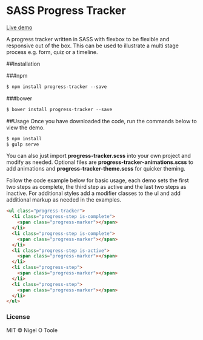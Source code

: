 # SASS Progress Tracker

[Live demo](http://nigelotoole.github.io/progress-tracker/)

A progress tracker written in SASS with flexbox to be flexible and responsive out of the box. This can be used to illustrate a multi stage process e.g. form, quiz or a timeline.


##Installation

###npm
```javascript
$ npm install progress-tracker --save
```

###bower
```javascript
$ bower install progress-tracker --save
```


##Usage
Once you have downloaded the code, run the commands below to view the demo.

```javascript
$ npm install
$ gulp serve
```

You can also just import **progress-tracker.scss** into your own project and modify as needed. Optional files are **progress-tracker-animations.scss** to add animations and **progress-tracker-theme.scss** for quicker theming.

Follow the code example below for basic usage, each demo sets the first two steps as complete, the third step as active and the last two steps as inactive. For additional styles add a modifier classes to the ul and add additional markup as needed in the examples.

```html
<ul class="progress-tracker">
  <li class="progress-step is-complete">
    <span class="progress-marker"></span>
  </li>
  <li class="progress-step is-complete">
    <span class="progress-marker"></span>
  </li>
  <li class="progress-step is-active">
    <span class="progress-marker"></span>
  </li>
  <li class="progress-step">
    <span class="progress-marker"></span>
  </li>
  <li class="progress-step">
    <span class="progress-marker"></span>
  </li>
</ul>
```


### License
MIT © Nigel O Toole
